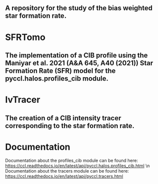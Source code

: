 A repository for the study of the bias weighted star formation rate.
---
# SFRTomo
The implementation of a CIB profile using the Maniyar et al. 2021 (A&A 645, A40 (2021)) Star Formation Rate (SFR) model for the pyccl.halos.profiles_cib module.
---
# IvTracer
The creation of a CIB intensity tracer corresponding to the star formation rate.
---
# Documentation
Documentation about the profiles_cib module can be found here: https://ccl.readthedocs.io/en/latest/api/pyccl.halos.profiles_cib.html \n
Documentation about the tracers module can be found here: https://ccl.readthedocs.io/en/latest/api/pyccl.tracers.html
